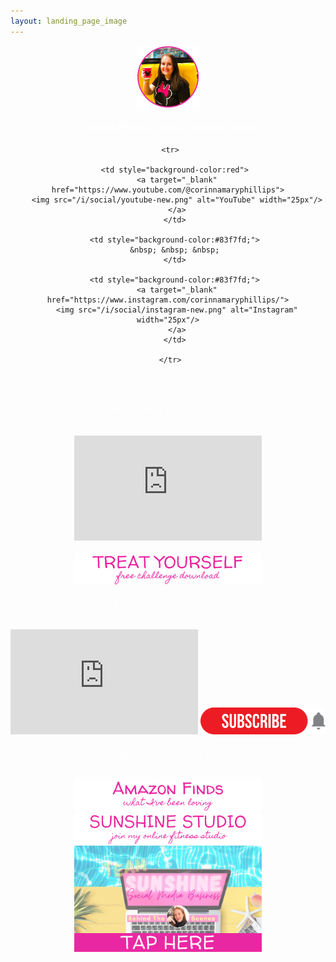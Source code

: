 ```yaml
---
layout: landing_page_image
---
```

<center>
<img src='/i/corinnamaryphillips/cmp-small.png' style='width: 100px; height: 100px; margin: auto;' alt='Profile image of Corinna'>
<h4 class="title"><span style="color:white">Corinna Phillips | Luxury Lifestyle Coach</span></h4>

<table>
 
     <tr>
 
       <td style="background-color:red">
        <a target="_blank" href="https://www.youtube.com/@corinnamaryphillips">
        <img src="/i/social/youtube-new.png" alt="YouTube" width="25px"/>
        </a>
       </td>
   
       <td style="background-color:#83f7fd;">
       &nbsp; &nbsp; &nbsp;
       </td>

       <td style="background-color:#83f7fd;">
        <a target="_blank" href="https://www.instagram.com/corinnamaryphillips/">
        <img src="/i/social/instagram-new.png" alt="Instagram" width="25px"/>
        </a>
       </td>
 
     </tr>
 
   </table>

<br />
</center>
 <div class="separator-2"></div>
<center>

<!-- Treat Yourself Challenge START -->
  <h6 class="title"><span style="color:white">Treat Yourself Challenge 2023</span></h6>
<iframe width="300" height="168" src="https://www.youtube-nocookie.com/embed/ArscU57dUYw?rel=0" frameborder="0" allow="accelerometer; autoplay; encrypted-media; gyroscope; picture-in-picture" allowfullscreen></iframe>
<br /><br />
<a href="https://inspiring-life-design.ck.page/a191ed2bc2"><img src='/i/Buttons/instagram/cmp/treatyourself.png' alt='link to download the Treat Yourself Challenge chart' /></a>
<br />
<!-- Treat Yourself Challenge END -->

 <div class="separator-2"></div>

<!-- Corinna Phillips YouTube START -->
  <h6 class="title"><span style="color:white">What's new on my YouTube channel...</span></h6>
<iframe width="300" height="168" src="https://www.youtube-nocookie.com/embed/_Nf9iDHlkDw?rel=0" frameborder="0" allow="accelerometer; autoplay; encrypted-media; gyroscope; picture-in-picture" allowfullscreen></iframe>
<a href="https://www.youtube.com/channel/UCZCRTrAyc43Xp6-zdR3aG0g?sub_confirmation=1"><img src='/i/Buttons/instagram/subscribe.png' alt='link to subscribe to Corinna on YouTube' /></a>
<br />
<!-- Corinna Phillips YouTube END -->

 <div class="separator-2"></div>
<!-- Live a Luxury Life START -->
   <h6 class="title"><span style="color:white">Luxury lifestyle goodies and coaching...</span></h6>

<a href="https://www.amazon.co.uk/shop/inspiringlifedesign?listId=3U0NM08QFZXW7&ref=idea_share_inf" target="_blank" rel="noopener"><img src='/i/Buttons/instagram/cmp/amazon.png' alt='link to my Amazon Storefront Instagram list' /></a>
<br />
<a href="/sunshinestudio"><img src='/i/Buttons/instagram/cmp/sunshinestudio.png' alt='link to Sunshine Studio information request page' /></a>
<br />
<a href="/sunshinestudio/mentorship/behind-scenes"><img src='/i/Buttons/instagram/image-buttons/behind-scenes-button.png' style='width: 300px; margin: auto;' alt='link to Sunshine Social Media Mentorship behind the scenes signup page' /></a>
<br />
<!-- Live a Luxury Life END -->

</center>